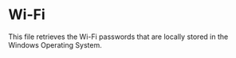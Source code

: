 # Wi-Fi

This file retrieves the Wi-Fi passwords that are locally stored in the Windows Operating System.
